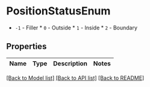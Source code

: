 # PositionStatusEnum

* `-1` - Filler * `0` - Outside * `1` - Inside * `2` - Boundary

## Properties

Name | Type | Description | Notes
------------ | ------------- | ------------- | -------------

[[Back to Model list]](../README.md#documentation-for-models) [[Back to API list]](../README.md#documentation-for-api-endpoints) [[Back to README]](../README.md)



